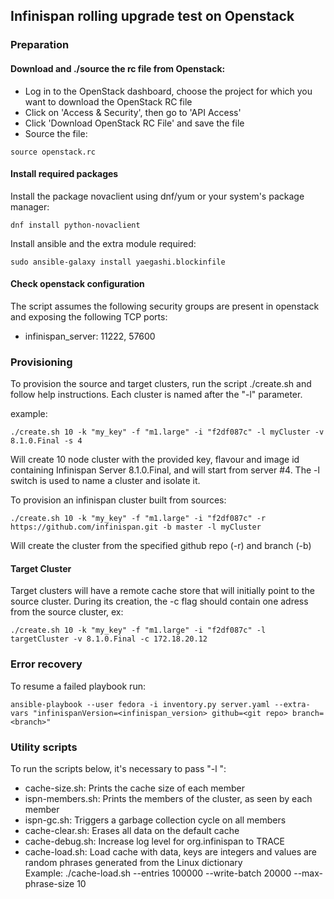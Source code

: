 ## Infinispan rolling upgrade test on Openstack

### Preparation

#### Download and ./source the rc file from Openstack:    

* Log in to the OpenStack dashboard, choose the project for which you want to download the OpenStack RC file
* Click on 'Access & Security', then go to 'API Access'
* Click 'Download OpenStack RC File' and save the file
* Source the file:

```
source openstack.rc
```

#### Install required packages 

Install the package novaclient using dnf/yum or your system's package manager:  

```
dnf install python-novaclient  
```

Install ansible and the extra module required:  

```
sudo ansible-galaxy install yaegashi.blockinfile  
```

#### Check openstack configuration

The script assumes the following security groups are present in openstack and exposing the following TCP ports:

* infinispan_server: 11222, 57600


### Provisioning

To provision the source and target clusters, run the script ./create.sh and follow help instructions. Each cluster is named after the "-l" parameter. 

example:

```
./create.sh 10 -k "my_key" -f "m1.large" -i "f2df087c" -l myCluster -v 8.1.0.Final -s 4
```

Will create 10 node cluster with the provided key, flavour and image id containing Infinispan Server 8.1.0.Final, and will start from server #4. 
The -l switch is used to name a cluster and isolate it.

To provision an infinispan cluster built from sources:

```
./create.sh 10 -k "my_key" -f "m1.large" -i "f2df087c" -r https://github.com/infinispan.git -b master -l myCluster
```

Will create the cluster from the specified github repo (-r) and branch (-b) 

#### Target Cluster

Target clusters will have a remote cache store that will initially point to the source cluster. During its creation, the -c flag should contain one adress from the source cluster, ex:  

```
./create.sh 10 -k "my_key" -f "m1.large" -i "f2df087c" -l targetCluster -v 8.1.0.Final -c 172.18.20.12 
```

### Error recovery

To resume a failed playbook run:

```
ansible-playbook --user fedora -i inventory.py server.yaml --extra-vars "infinispanVersion=<infinispan_version> github=<git repo> branch=<branch>"
```

### Utility scripts

To run the scripts below, it's necessary to pass "-l <clusterName>": 

* cache-size.sh:   Prints the cache size of each member
* ispn-members.sh: Prints the members of the cluster, as seen by each member
* ispn-gc.sh:      Triggers a garbage collection cycle on all members
* cache-clear.sh:  Erases all data on the default cache
* cache-debug.sh:  Increase log level for org.infinispan to TRACE
* cache-load.sh:   Load cache with data, keys are integers and values are random phrases generated from the Linux dictionary  
                   Example: ./cache-load.sh --entries 100000 --write-batch 20000 --max-phrase-size 10
